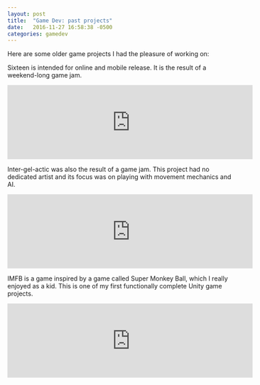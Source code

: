 ```yaml
---
layout: post
title:  "Game Dev: past projects"
date:   2016-11-27 16:58:38 -0500
categories: gamedev
---
```

Here are some older game projects I had the pleasure of working on: 

Sixteen is intended for online and mobile release. It is the result of a weekend-long game jam.
<iframe frameborder="0" src="https://itch.io/embed/51985?bg_color=0f0f0f&amp;fg_color=fefefe&amp;link_color=00ff00&amp;border_color=ffffff" width="552" height="167"></iframe>


Inter-gel-actic was also the result of a game jam. This project had no dedicated artist and its focus was on playing with movement mechanics and AI. 

<iframe frameborder="0" src="https://itch.io/embed/49720?bg_color=0f0f0f&amp;fg_color=fefefe&amp;link_color=00ff00&amp;border_color=ffffff" width="552" height="167"></iframe>


IMFB is a game inspired by a game called Super Monkey Ball, which I really enjoyed as a kid. This is one of my first functionally complete Unity game projects. 

<iframe frameborder="0" src="https://itch.io/embed/26143?bg_color=0f0f0f&amp;fg_color=fefefe&amp;link_color=00ff00&amp;border_color=ffffff" width="552" height="167"></iframe>












